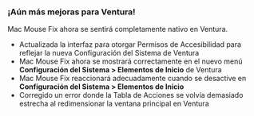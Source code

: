### ¡Aún más mejoras para Ventura!

Mac Mouse Fix ahora se sentirá completamente nativo en Ventura.

- Actualizada la interfaz para otorgar Permisos de Accesibilidad para reflejar la nueva Configuración del Sistema de Ventura
- Mac Mouse Fix ahora se mostrará correctamente en el nuevo menú **Configuración del Sistema > Elementos de Inicio** de Ventura
- Mac Mouse Fix reaccionará adecuadamente cuando se desactive en **Configuración del Sistema > Elementos de Inicio**
- Corregido un error donde la Tabla de Acciones se volvía demasiado estrecha al redimensionar la ventana principal en Ventura